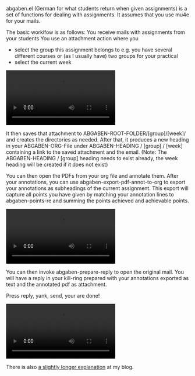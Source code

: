 abgaben.el (German for what students return when given assignments)
is a set of functions for dealing with assignments.  It assumes
that you use mu4e for your mails.

The basic worklfow is as follows:
You receive mails with assignments from your students
You use an attachment action where you
 - select the group this assignment belongs to
   e.g. you have several different courses or (as I usually have)
   two groups for your practical
 - select the current week

![save an assignment](http://arne.chark.eu/2017/11/13/abgaben/save-abgabe-crop.webm)

It then saves that attachment to ABGABEN-ROOT-FOLDER/[group]/[week]/
and creates the directories as needed.
After that, it produces a new heading in your ABGABEN-ORG-File
under ABGABEN-HEADING / [group] / [week]
containing a link to the saved attachment and the email.
(Note: The ABGABEN-HEADING / [group] heading needs to exist already,
	   the week heading will be created if it does not exist)

You can then open the PDFs from your org file and annotate them.
After your annotations, you can use
abgaben-export-pdf-annot-to-org to export your annotations as
subheadings of the current assignment.  This export will capture
all points you have given by matching your annotation lines to
abgaben-points-re and summing the points achieved and achievable
points.

![annotate pdf](http://arne.chark.eu/2017/11/13/abgaben/annotate-pdf-crop.webm)

You can then invoke abgaben-prepare-reply to open the original
mail.  You will have a reply in your kill-ring prepared with your
annotations exported as text and the annotated pdf as attachment.

Press reply, yank, send, your are done!

![send the email](http://arne.chark.eu/2017/11/13/abgaben/send-mail-crop.webm)


There is also [a slightly longer explanation](http://arne.chark.eu/2017/abgaben-el-assignment-correction-with-emacs/) at my blog.

